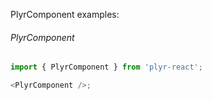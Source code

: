 PlyrComponent examples:

###### PlyrComponent

```js
import { PlyrComponent } from 'plyr-react';

<PlyrComponent />;
```
